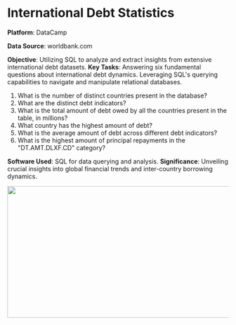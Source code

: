 
# **International Debt Statistics**

**Platform**: DataCamp

**Data Source**: worldbank.com

**Objective**: Utilizing SQL to analyze and extract insights from extensive international debt datasets.
**Key Tasks**:
Answering six fundamental questions about international debt dynamics.
Leveraging SQL's querying capabilities to navigate and manipulate relational databases.

1. What is the number of distinct countries present in the database?
2. What are the distinct debt indicators?
3. What is the total amount of debt owed by all the countries present in the table, in millions?
4. What country has the highest amount of debt?
5. What is the average amount of debt across different debt indicators?
6. What is the highest amount of principal repayments in the "DT.AMT.DLXF.CD" category?


**Software Used**: SQL for data querying and analysis.
**Significance**: Unveiling crucial insights into global financial trends and inter-country borrowing dynamics.


<img src="https://github.com/Nowosied/International.Debt/assets/149282488/7fe97bbc-c549-4784-8d74-67680253b579" width="600" height="300">






